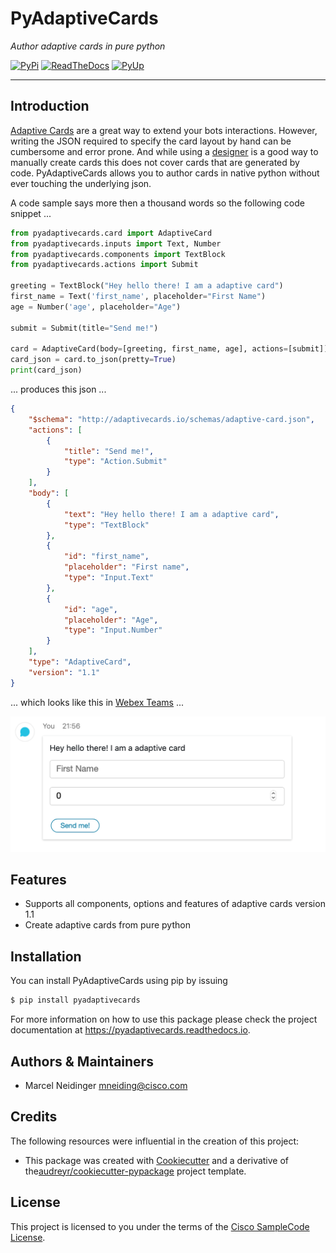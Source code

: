 # PyAdaptiveCards

*Author adaptive cards in pure python*

[![PyPi](https://img.shields.io/pypi/v/pyadaptivecards.svg)](https://pypi.python.org/pypi/pyadaptivecards)
[![ReadTheDocs](https://readthedocs.org/projects/pyadaptivecards/badge/?version=latest)](https://pyadaptivecards.readthedocs.io/en/latest/?badge=latest)
[![PyUp](https://pyup.io/repos/github/CiscoSE/pyadaptivecards/shield.svg)](https://pyup.io/repos/github/CiscoSE/pyadaptivecards/)


---

## Introduction 

[Adaptive Cards](https://adaptivecards.io/) are a great way to extend your bots interactions. However, writing the JSON required to specify the card layout by hand can be cumbersome and error prone. And while using a [designer](https://adaptivecards.io/designer/) is a good way to manually create cards this does not cover cards that are generated by code. PyAdaptiveCards allows you to author cards in native python without ever touching the underlying json. 

A code sample says more then a thousand words so the following code snippet ...

```python
from pyadaptivecards.card import AdaptiveCard
from pyadaptivecards.inputs import Text, Number
from pyadaptivecards.components import TextBlock
from pyadaptivecards.actions import Submit

greeting = TextBlock("Hey hello there! I am a adaptive card")
first_name = Text('first_name', placeholder="First Name")
age = Number('age', placeholder="Age")

submit = Submit(title="Send me!")

card = AdaptiveCard(body=[greeting, first_name, age], actions=[submit])
card_json = card.to_json(pretty=True)
print(card_json)
```

... produces this json ...

```json
{
    "$schema": "http://adaptivecards.io/schemas/adaptive-card.json",
    "actions": [
        {
            "title": "Send me!",
            "type": "Action.Submit"
        }
    ],
    "body": [
        {
            "text": "Hey hello there! I am a adaptive card",
            "type": "TextBlock"
        },
        {
            "id": "first_name",
            "placeholder": "First name",
            "type": "Input.Text"
        },
        {
            "id": "age",
            "placeholder": "Age",
            "type": "Input.Number"
        }
    ],
    "type": "AdaptiveCard",
    "version": "1.1"
}
```

... which looks like this in [Webex Teams](https://teams.webex.com) ...

![screenshot of card in webex teams](cards_sample.png)

## Features

- Supports all components, options and features of adaptive cards version 1.1
- Create adaptive cards from pure python

## Installation

You can install PyAdaptiveCards using pip by issuing

```bash
$ pip install pyadaptivecards
```

For more information on how to use this package please check the project documentation at https://pyadaptivecards.readthedocs.io.

## Authors & Maintainers

- Marcel Neidinger <mneiding@cisco.com>

## Credits

The following resources were influential in the creation of this project:

- This package was created with [Cookiecutter](https://github.com/audreyr/cookiecutter) and a derivative of the[audreyr/cookiecutter-pypackage](https://github.com/audreyr/cookiecutter-pypackage) project template.

## License

This project is licensed to you under the terms of the [Cisco SampleCode License](./LICENSE).
